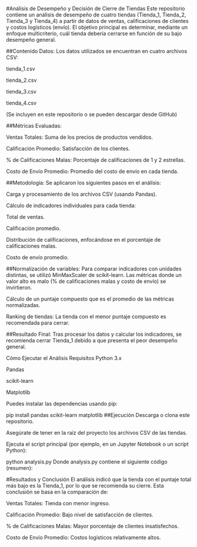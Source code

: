 #Análisis de Desempeño y Decisión de Cierre de Tiendas
Este repositorio contiene un análisis de desempeño de cuatro tiendas (Tienda_1, Tienda_2, Tienda_3 y Tienda_4) a partir de datos de ventas, calificaciones de clientes y costos logísticos (envío). El objetivo principal es determinar, mediante un enfoque multicriterio, cuál tienda debería cerrarse en función de su bajo desempeño general.

##Contenido
Datos:
Los datos utilizados se encuentran en cuatro archivos CSV:

tienda_1.csv

tienda_2.csv

tienda_3.csv

tienda_4.csv

(Se incluyen en este repositorio o se pueden descargar desde GitHub)

##Métricas Evaluadas:

Ventas Totales: Suma de los precios de productos vendidos.

Calificación Promedio: Satisfacción de los clientes.

% de Calificaciones Malas: Porcentaje de calificaciones de 1 y 2 estrellas.

Costo de Envío Promedio: Promedio del costo de envío en cada tienda.

##Metodología:
Se aplicaron los siguientes pasos en el análisis:

Carga y procesamiento de los archivos CSV (usando Pandas).

Cálculo de indicadores individuales para cada tienda:

Total de ventas.

Calificación promedio.

Distribución de calificaciones, enfocándose en el porcentaje de calificaciones malas.

Costo de envío promedio.

##Normalización de variables:
Para comparar indicadores con unidades distintas, se utilizó MinMaxScaler de scikit-learn. Las métricas donde un valor alto es malo (% de calificaciones malas y costo de envío) se invirtieron.

Cálculo de un puntaje compuesto que es el promedio de las métricas normalizadas.

Ranking de tiendas: La tienda con el menor puntaje compuesto es recomendada para cerrar.

##Resultado Final:
Tras procesar los datos y calcular los indicadores, se recomienda cerrar Tienda_1 debido a que presenta el peor desempeño general.

Cómo Ejecutar el Análisis
Requisitos
Python 3.x

Pandas

scikit-learn

Matplotlib

Puedes instalar las dependencias usando pip:

pip install pandas scikit-learn matplotlib
##Ejecución
Descarga o clona este repositorio.

Asegúrate de tener en la raíz del proyecto los archivos CSV de las tiendas.

Ejecuta el script principal (por ejemplo, en un Jupyter Notebook o un script Python):

python analysis.py
Donde analysis.py contiene el siguiente código (resumen):


#Resultados y Conclusión
El análisis indicó que la tienda con el puntaje total más bajo es la Tienda_1, por lo que se recomienda su cierre. Esta conclusión se basa en la comparación de:

Ventas Totales: Tienda con menor ingreso.

Calificación Promedio: Bajo nivel de satisfacción de clientes.

% de Calificaciones Malas: Mayor porcentaje de clientes insatisfechos.

Costo de Envío Promedio: Costos logísticos relativamente altos.
